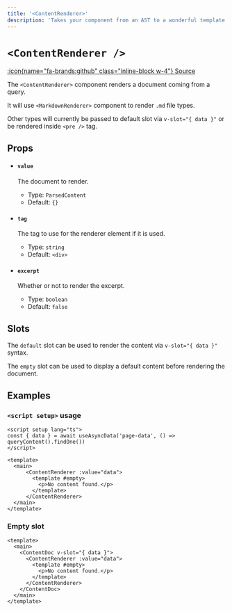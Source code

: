 ```yaml
---
title: '<ContentRenderer>'
description: 'Takes your component from an AST to a wonderful template.'
---
```


# `<ContentRenderer />`

[:icon{name="fa-brands:github" class="inline-block w-4"} Source](https://github.com/nuxt/content/blob/main/src/runtime/components/Content.ts)

The `<ContentRenderer>` component renders a document coming from a query.

It will use `<MarkdownRenderer>` component to render `.md` file types.

Other types will currently be passed to default slot via `v-slot="{ data }"` or be rendered inside `<pre />` tag.

## Props

- #### `value`

  The document to render.
  - Type: `ParsedContent`
  - Default: `{}`

- #### `tag`

  The tag to use for the renderer element if it is used.
  - Type: `string`
  - Default: `<div>`

- #### `excerpt`

  Whether or not to render the excerpt.
  - Type: `boolean`
  - Default: `false`

## Slots

The `default` slot can be used to render the content via `v-slot="{ data }"` syntax.

The `empty` slot can be used to display a default content before rendering the document.

## Examples

### `<script setup>` usage

```vue [pages/index.vue]
<script setup lang="ts">
const { data } = await useAsyncData('page-data', () => queryContent().findOne())
</script>

<template>
  <main>
      <ContentRenderer :value="data">
        <template #empty>
          <p>No content found.</p>
        </template>
      </ContentRenderer>
  </main>
</template>
```

### Empty slot

```vue [pages/[...slug.vue]]
<template>
  <main>
    <ContentDoc v-slot="{ data }">
      <ContentRenderer :value="data">
        <template #empty>
          <p>No content found.</p>
        </template>
      </ContentRenderer>
    </ContentDoc>
  </main>
</template>
```
